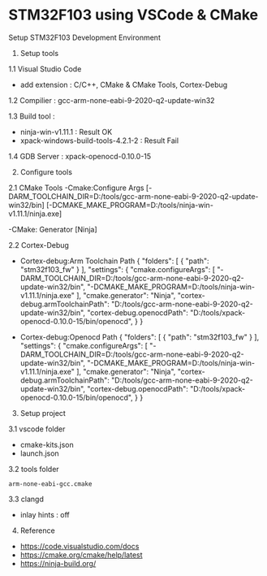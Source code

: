 # STM32F103 using VSCode & CMake

Setup STM32F103 Development Environment

1. Setup tools

 1.1 Visual Studio Code
   - add extension : C/C++, CMake & CMake Tools, Cortex-Debug
   
 1.2 Compilier  : gcc-arm-none-eabi-9-2020-q2-update-win32
 
 1.3 Build tool : 
   - ninja-win-v1.11.1 : Result OK
   - xpack-windows-build-tools-4.2.1-2 : Result Fail
   
 1.4 GDB Server : xpack-openocd-0.10.0-15

2. Configure tools

 2.1 CMake Tools
   -Cmake:Configure Args
    [-DARM_TOOLCHAIN_DIR=D:/tools/gcc-arm-none-eabi-9-2020-q2-update-win32/bin]
    [-DCMAKE_MAKE_PROGRAM=D:/tools/ninja-win-v1.11.1/ninja.exe]
   
   -CMake: Generator
    [Ninja]
    
 2.2 Cortex-Debug
   - Cortex-debug:Arm Toolchain Path
{
	"folders": [
		{
			"path": "stm32f103_fw"
		}
	],
	"settings": {
		"cmake.configureArgs": [
			"-DARM_TOOLCHAIN_DIR=D:/tools/gcc-arm-none-eabi-9-2020-q2-update-win32/bin",
			"-DCMAKE_MAKE_PROGRAM=D:/tools/ninja-win-v1.11.1/ninja.exe"
		],
		"cmake.generator": "Ninja",
		"cortex-debug.armToolchainPath": "D:/tools/gcc-arm-none-eabi-9-2020-q2-update-win32/bin",
		"cortex-debug.openocdPath": "D:/tools/xpack-openocd-0.10.0-15/bin/openocd",
	}
}

   - Cortex-debug:Openocd Path
{
	"folders": [
		{
			"path": "stm32f103_fw"
		}
	],
	"settings": {
		"cmake.configureArgs": [
			"-DARM_TOOLCHAIN_DIR=D:/tools/gcc-arm-none-eabi-9-2020-q2-update-win32/bin",
			"-DCMAKE_MAKE_PROGRAM=D:/tools/ninja-win-v1.11.1/ninja.exe"
		],
		"cmake.generator": "Ninja",
		"cortex-debug.armToolchainPath": "D:/tools/gcc-arm-none-eabi-9-2020-q2-update-win32/bin",
		"cortex-debug.openocdPath": "D:/tools/xpack-openocd-0.10.0-15/bin/openocd",
	}
}

3. Setup project

 3.1 vscode folder
 
   - cmake-kits.json
   - launch.json
   
 3.2 tools folder
 
    arm-none-eabi-gcc.cmake
    
 3.3 clangd
   - inlay hints : off

4. Reference

  - https://code.visualstudio.com/docs 
  - https://cmake.org/cmake/help/latest
  - https://ninja-build.org/
